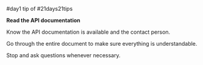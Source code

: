 #day1 tip of #21days21tips

**Read the API documentation**

Know the API documentation is available and the contact person.

Go through the entire document to make sure everything is understandable.

Stop and ask questions whenever necessary.



